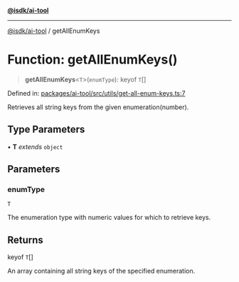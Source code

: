 [**@isdk/ai-tool**](../README.md)

***

[@isdk/ai-tool](../globals.md) / getAllEnumKeys

# Function: getAllEnumKeys()

> **getAllEnumKeys**\<`T`\>(`enumType`): keyof `T`[]

Defined in: [packages/ai-tool/src/utils/get-all-enum-keys.ts:7](https://github.com/isdk/ai-tool.js/blob/b0ee9498dddfa5222989cf00502bb34c601df743/src/utils/get-all-enum-keys.ts#L7)

Retrieves all string keys from the given enumeration(number).

## Type Parameters

• **T** *extends* `object`

## Parameters

### enumType

`T`

The enumeration type with numeric values for which to retrieve keys.

## Returns

keyof `T`[]

An array containing all string keys of the specified enumeration.
